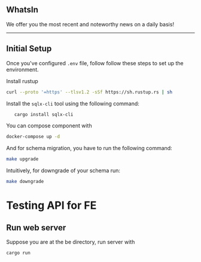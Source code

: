 ## WhatsIn
We offer you the most recent and noteworthy news on a daily basis!

---
## Initial Setup
Once you've configured `.env` file, follow follow these steps to set up the environment.

Install rustup
```sh
curl --proto '=https' --tlsv1.2 -sSf https://sh.rustup.rs | sh
```

Install the `sqlx-cli` tool using the following command:
```sh
   cargo install sqlx-cli
```

You can compose component with 
```sh
docker-compose up -d
```

And for schema migration, you have to run the following command:
```sh
make upgrade
```

Intuitively, for downgrade of your schema run:
```sh
make downgrade
```

# Testing API for FE

## Run web server
Suppose you are at the be directory, run server with 
```sh
cargo run
```

